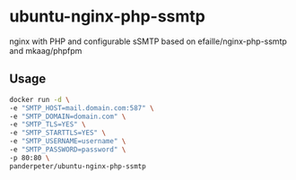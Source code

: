 ubuntu-nginx-php-ssmtp
=============

nginx with PHP and configurable sSMTP based on efaille/nginx-php-ssmtp and mkaag/phpfpm

## Usage
```bash
docker run -d \
-e "SMTP_HOST=mail.domain.com:587" \
-e "SMTP_DOMAIN=domain.com" \
-e "SMTP_TLS=YES" \
-e "SMTP_STARTTLS=YES" \
-e "SMTP_USERNAME=username" \
-e "SMTP_PASSWORD=password" \
-p 80:80 \
panderpeter/ubuntu-nginx-php-ssmtp
```

